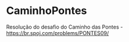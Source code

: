 # CaminhoPontes
Resolução do desafio do Caminho das Pontes - https://br.spoj.com/problems/PONTES09/
